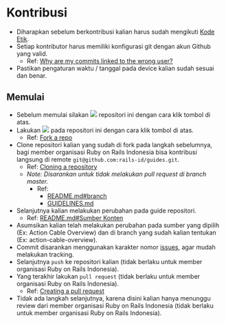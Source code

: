 # Kontribusi

- Diharapkan sebelum berkontribusi kalian harus sudah mengikuti [Kode Etik](CODE_OF_CONDUCT.md).
- Setiap kontributor harus memiliki konfigurasi git dengan akun Github yang valid.
  - Ref: [Why are my commits linked to the wrong user?](https://help.github.com/articles/why-are-my-commits-linked-to-the-wrong-user/)
- Pastikan pengaturan waktu / tanggal pada device kalian sudah sesuai dan benar.

## Memulai

- Sebelum memulai silakan ![](https://img.shields.io/github/stars/rails-id/guides.svg?label=Stars&style=social) repositori ini dengan cara klik tombol di atas.
- Lakukan ![](https://img.shields.io/github/forks/rails-id/guides.svg?label=Fork&style=social) pada repositori ini dengan cara klik tombol di atas.
  - Ref: [Fork a repo](https://help.github.com/articles/fork-a-repo/)
- Clone repositori kalian yang sudah di fork pada langkah sebelumnya, bagi member organisasi Ruby on Rails Indonesia bisa kontribusi langsung di remote `git@github.com:rails-id/guides.git`.
  - Ref: [Cloning a repository](https://help.github.com/articles/cloning-a-repository/)
  - _Note: Disarankan untuk tidak melakukan pull request di branch master._
    - Ref:
      - [README.md#branch](https://github.com/rails-id/guides#branch)
      - [GUIDELINES.md](https://github.com/rails-id/guides/blob/master/GUIDELINES.md)
- Selanjutnya kalian melakukan perubahan pada guide repositori.
  - Ref: [README.md#Sumber Konten](https://github.com/rails-id/guides#sumber-konten)
- Asumsikan kalian telah melakukan perubahan pada sumber yang dipilih (Ex: Action Cable Overview) dan di branch yang sudah kalian tentukan (Ex: action-cable-overview).
- Commit disarankan menggunakan karakter nomor [issues](https://github.com/rails-id/guides/issues), agar mudah melakukan tracking.
- Selanjutnya `push` ke repositori kalian (tidak berlaku untuk member organisasi Ruby on Rails Indonesia).
- Yang terakhir lakukan `pull request` (tidak berlaku untuk member organisasi Ruby on Rails Indonesia).
  - Ref: [Creating a pull request](https://help.github.com/articles/creating-a-pull-request/)
- Tidak ada langkah selanjutnya, karena disini kalian hanya menunggu review dari member organisasi Ruby on Rails Indonesia (tidak berlaku untuk member organisasi Ruby on Rails Indonesia).

